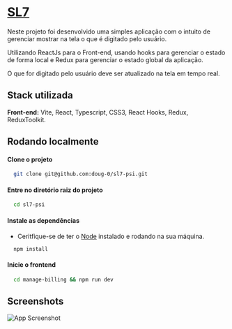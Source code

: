 
# [SL7](https://sl7-psi.vercel.app/)

Neste projeto foi desenvolvido uma simples aplicação com o intuito de gerenciar mostrar na tela o que é digitado pelo usuário.

Utilizando ReactJs para o Front-end, usando hooks para gerenciar o estado de forma local e Redux para gerenciar o estado global da aplicação.

O que for digitado pelo usuário deve ser atualizado na tela em tempo real.


## Stack utilizada

**Front-end:** Vite, React, Typescript, CSS3, React Hooks, Redux, ReduxToolkit.



## Rodando localmente

#### Clone o projeto

```bash
  git clone git@github.com:doug-0/sl7-psi.git
```

#### Entre no diretório raiz do projeto

```bash
  cd sl7-psi
```

#### Instale as dependências
- Ceritfique-se de ter o [Node](https://nodejs.org/pt-br/) instalado e rodando na sua máquina.


```bash
  npm install
```

#### Inicie o frontend

```bash
  cd manage-billing && npm run dev
```

## Screenshots

![App Screenshot](https://user-images.githubusercontent.com/83235564/193369878-63400d3b-611b-46ee-8123-6c050380c80b.png)

